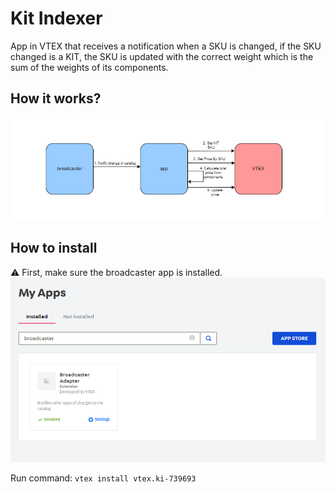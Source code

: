 # Kit Indexer

App in VTEX that receives a notification when a SKU is changed, if the SKU changed is a KIT, the SKU is updated with the correct weight which is the sum of the weights of its components.

## How it works?

![diagram](images/diagram.png)

## How to install

⚠️ First, make sure the broadcaster app is installed.
![my-apps](images/apps.png)

Run command: `vtex install vtex.ki-739693`
